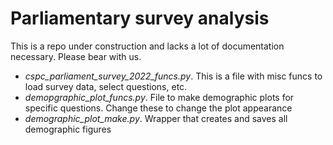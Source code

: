 # Parliamentary survey analysis

This is a repo under construction and lacks a lot of documentation necessary. Please bear with us.

- *cspc_parliament_survey_2022_funcs.py*. This is a file with misc funcs to load survey data, select questions, etc.
- *demopgraphic_plot_funcs.py*. File to make demographic plots for specific questions. Change these to change the plot appearance
- *demographic_plot_make.py*. Wrapper that creates and saves all demographic figures
